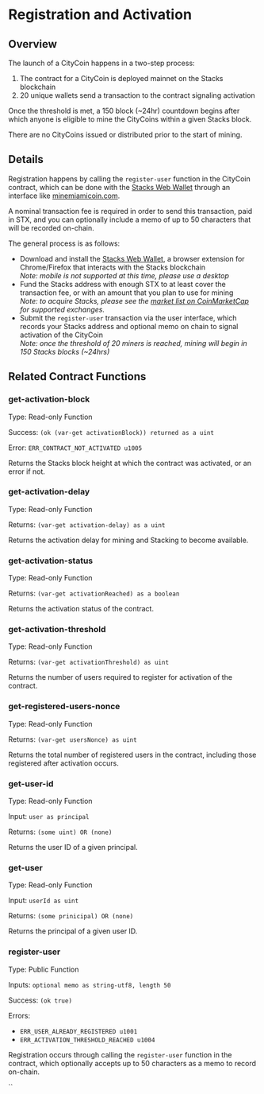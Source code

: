 # Registration and Activation

## Overview

The launch of a CityCoin happens in a two-step process:

1. The contract for a CityCoin is deployed mainnet on the Stacks blockchain
2. 20 unique wallets send a transaction to the contract signaling activation

Once the threshold is met, a 150 block (\~24hr) countdown begins after which anyone is eligible to mine the CityCoins within a given Stacks block.

There are no CityCoins issued or distributed prior to the start of mining.

## Details

Registration happens by calling the `register-user` function in the CityCoin contract, which can be done with the [Stacks Web Wallet](https://hiro.so/wallet/install-web) through an interface like [minemiamicoin.com](https://minemiamicoin.com).

A nominal transaction fee is required in order to send this transaction, paid in STX, and you can optionally include a memo of up to 50 characters that will be recorded on-chain.

The general process is as follows:

* Download and install the [Stacks Web Wallet](https://hiro.so/wallet/install-web), a browser extension for Chrome/Firefox that interacts with the Stacks blockchain\
  _Note: mobile is not supported at this time, please use a desktop_
* Fund the Stacks address with enough STX to at least cover the transaction fee, or with an amount that you plan to use for mining\
  _Note: to acquire Stacks, please see the _[_market list on CoinMarketCap_](https://coinmarketcap.com/currencies/stacks/markets/)_ for supported exchanges._
* Submit the `register-user` transaction via the user interface, which records your Stacks address and optional memo on chain to signal activation of the CityCoin\
  _Note: once the threshold of 20 miners is reached, mining will begin in 150 Stacks blocks (\~24hrs)_

## Related Contract Functions

### get-activation-block

Type: Read-only Function

Success: `(ok (var-get activationBlock)) returned as a uint`

Error: `ERR_CONTRACT_NOT_ACTIVATED u1005`

Returns the Stacks block height at which the contract was activated, or an error if not.

### get-activation-delay

Type: Read-only Function

Returns: `(var-get activation-delay) as a uint`

Returns the activation delay for mining and Stacking to become available.

### get-activation-status

Type: Read-only Function

Returns: `(var-get activationReached) as a boolean`

Returns the activation status of the contract.

### get-activation-threshold

Type: Read-only Function

Returns: `(var-get activationThreshold) as uint`

Returns the number of users required to register for activation of the contract.

### get-registered-users-nonce

Type: Read-only Function

Returns: `(var-get usersNonce) as uint`

Returns the total number of registered users in the contract, including those registered after activation occurs.

### get-user-id

Type: Read-only Function

Input: `user as principal`

Returns: `(some uint) OR (none)`

Returns the user ID of a given principal.

### get-user

Type: Read-only Function

Input: `userId as uint`

Returns: `(some prinicipal) OR (none)`

Returns the principal of a given user ID.

### register-user

Type: Public Function

Inputs: `optional memo as string-utf8, length 50`

Success: `(ok true)`&#x20;

Errors:

* `ERR_USER_ALREADY_REGISTERED u1001`
* `ERR_ACTIVATION_THRESHOLD_REACHED u1004`

Registration occurs through calling the `register-user` function in the contract, which optionally accepts up to 50 characters as a memo to record on-chain.





``

